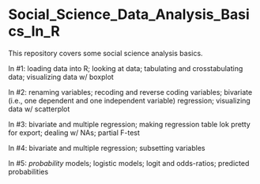 # Social_Science_Data_Analysis_Basics_In_R

This repository covers some social science analysis basics.

In #1: loading data into R; looking at data; tabulating and crosstabulating data; visualizing data w/ boxplot

In #2: renaming variables; recoding and reverse coding variables; bivariate (i.e., one dependent and one independent variable) regression; visualizing data w/ scatterplot

In #3: bivariate and multiple regression; making regression table lok pretty for export; dealing w/ NAs; partial F-test

In #4: bivariate and multiple regression; subsetting variables 

In #5: *probability* models; logistic models; logit and odds-ratios; predicted probabilities

